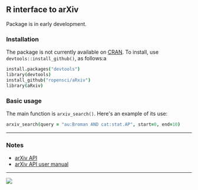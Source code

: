 ## R interface to arXiv

Package is in early development.

### Installation

The package is not currently available on
[CRAN](http://cran.r-project.org). To install, use
`devtools::install_github()`, as follows:a

```coffee
install.packages("devtools")
library(devtools)
install_github("ropensci/aRxiv")
library(aRxiv)
```

### Basic usage

The main function is `arxiv_search()`. Here's an example of its use:

```coffee
arxiv_search(query = "au:Broman AND cat:stat.AP", start=0, end=10)
```

___


### Notes

* [arXiv API](http://arxiv.org/help/api/index)
* [arXiv API user manual](http://arxiv.org/help/api/user-manual)

---

[![](http://ropensci.org/public_images/github_footer.png)](http://ropensci.org)
